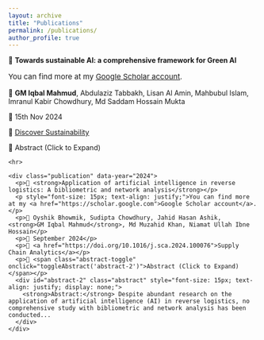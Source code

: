 ```yaml
---
layout: archive
title: "Publications"
permalink: /publications/
author_profile: true
---
```


<div class="main-content">
  <div id="publications">
    <div class="publication" data-year="2024">
      <p>📝 <strong>Towards sustainable AI: a comprehensive framework for Green AI</strong></p>
      <p style="font-size: 15px; text-align: justify;">You can find more at my <a href="https://scholar.google.com">Google Scholar account</a>.</p>
      <p>👥 <strong>GM Iqbal Mahmud</strong>, Abdulaziz Tabbakh, Lisan Al Amin, Mahbubul Islam, Imranul Kabir Chowdhury, Md Saddam Hossain Mukta</p>
      <p>📅 15th Nov 2024</p>
      <p>🔗 <a href="https://link.springer.com/article/10.1007/s43621-024-00641-4">Discover Sustainability</a></p>
      <p>📜 <span class="abstract-toggle" onclick="toggleAbstract('abstract-1')">Abstract (Click to Expand)</span></p>
      <div id="abstract-1" class="abstract" style="font-size: 15px; text-align: justify; display: none;">
        <strong>Abstract:</strong> The rapid advancement of artificial intelligence (AI) has brought significant benefits across various domains, yet it has also led to increased energy consum...
      </div>
    </div>

    <hr>

    <div class="publication" data-year="2024">
      <p>📝 <strong>Application of artificial intelligence in reverse logistics: A bibliometric and network analysis</strong></p>
      <p style="font-size: 15px; text-align: justify;">You can find more at my <a href="https://scholar.google.com">Google Scholar account</a>.</p>
      <p>👥 Oyshik Bhowmik, Sudipta Chowdhury, Jahid Hasan Ashik, <strong>GM Iqbal Mahmud</strong>, Md Muzahid Khan, Niamat Ullah Ibne Hossain</p>
      <p>📅 September 2024</p>
      <p>🔗 <a href="https://doi.org/10.1016/j.sca.2024.100076">Supply Chain Analytics</a></p>
      <p>📜 <span class="abstract-toggle" onclick="toggleAbstract('abstract-2')">Abstract (Click to Expand)</span></p>
      <div id="abstract-2" class="abstract" style="font-size: 15px; text-align: justify; display: none;">
        <strong>Abstract:</strong> Despite abundant research on the application of artificial intelligence (AI) in reverse logistics, no comprehensive study with bibliometric and network analysis has been conducted...
      </div>
    </div>
  </div>
</div>

<script>
function toggleAbstract(id) {
  var abstract = document.getElementById(id);
  abstract.style.display = abstract.style.display === "block" ? "none" : "block";
}
</script>
